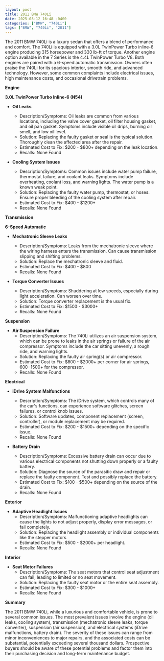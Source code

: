 ```yaml
---
layout: post
title: 2011 BMW 740Li
date: 2025-03-12 16:48 -0400
categories: ["BMW", "740Li"]
tags: ["BMW", "740Li", "2011"]
---
```

The 2011 BMW 740Li is a luxury sedan that offers a blend of performance and comfort. The 740Li is equipped with a 3.0L TwinPower Turbo inline-6 engine producing 315 horsepower and 330 lb-ft of torque. Another engine option available in the 7 Series is the 4.4L TwinPower Turbo V8. Both engines are paired with a 6-speed automatic transmission. Owners often praise the 740Li for its spacious interior, smooth ride, and advanced technology. However, some common complaints include electrical issues, high maintenance costs, and occasional drivetrain problems.

**Engine**

**3.0L TwinPower Turbo Inline-6 (N54)**

*   **Oil Leaks**
    *   Description/Symptoms: Oil leaks are common from various locations, including the valve cover gasket, oil filter housing gasket, and oil pan gasket. Symptoms include visible oil drips, burning oil smell, and low oil level.
    *   Solution: Replacing the faulty gasket or seal is the typical solution. Thoroughly clean the affected area after the repair.
    *   Estimated Cost to Fix: $200 - $800+ depending on the leak location.
    *   Recalls: None Found

*   **Cooling System Issues**
    *   Description/Symptoms: Common issues include water pump failure, thermostat failure, and coolant leaks. Symptoms include overheating, coolant loss, and warning lights. The water pump is a known weak point.
    *   Solution: Replacing the faulty water pump, thermostat, or hoses. Ensure proper bleeding of the cooling system after repair.
    *   Estimated Cost to Fix: $400 - $1200+
    *   Recalls: None Found

**Transmission**

**6-Speed Automatic**

*   **Mechatronic Sleeve Leaks**
    *   Description/Symptoms: Leaks from the mechatronic sleeve where the wiring harness enters the transmission. Can cause transmission slipping and shifting problems.
    *   Solution: Replace the mechatronic sleeve and fluid.
    *   Estimated Cost to Fix: $400 - $800
    *   Recalls: None Found

*   **Torque Converter Issues**
    *   Description/Symptoms: Shuddering at low speeds, especially during light acceleration. Can worsen over time.
    *   Solution: Torque converter replacement is the usual fix.
    *   Estimated Cost to Fix: $1500 - $3000+
    *   Recalls: None Found

**Suspension**

*   **Air Suspension Failure**
    *   Description/Symptoms: The 740Li utilizes an air suspension system, which can be prone to leaks in the air springs or failure of the air compressor. Symptoms include the car sitting unevenly, a rough ride, and warning lights.
    *   Solution: Replacing the faulty air spring(s) or air compressor.
    *   Estimated Cost to Fix: $800 - $2000+ per corner for air springs, $600-$1500+ for the compressor.
    *   Recalls: None Found

**Electrical**

*   **iDrive System Malfunctions**
    *   Description/Symptoms: The iDrive system, which controls many of the car's functions, can experience software glitches, screen failures, or control knob issues.
    *   Solution: Software updates, component replacement (screen, controller), or module replacement may be required.
    *   Estimated Cost to Fix: $200 - $1500+ depending on the specific issue.
    *   Recalls: None Found

*   **Battery Drain**
    *   Description/Symptoms: Excessive battery drain can occur due to various electrical components not shutting down properly or a faulty battery.
    *   Solution: Diagnose the source of the parasitic draw and repair or replace the faulty component. Test and possibly replace the battery.
    *   Estimated Cost to Fix: $100 - $500+ depending on the source of the drain.
    *   Recalls: None Found

**Exterior**

*   **Adaptive Headlight Issues**
    *   Description/Symptoms: Malfunctioning adaptive headlights can cause the lights to not adjust properly, display error messages, or fail completely.
    *   Solution: Replacing the headlight assembly or individual components like the stepper motors.
    *   Estimated Cost to Fix: $500 - $2000+ per headlight.
    *   Recalls: None Found

**Interior**

*   **Seat Motor Failures**
    *   Description/Symptoms: The seat motors that control seat adjustment can fail, leading to limited or no seat movement.
    *   Solution: Replacing the faulty seat motor or the entire seat assembly.
    *   Estimated Cost to Fix: $300 - $1000+
    *   Recalls: None Found

**Summary**

The 2011 BMW 740Li, while a luxurious and comfortable vehicle, is prone to several common issues. The most prevalent issues involve the engine (oil leaks, cooling system), transmission (mechatronic sleeve leaks, torque converter), suspension (air suspension), and electrical systems (iDrive malfunctions, battery drain). The severity of these issues can range from minor inconveniences to major repairs, and the associated costs can be substantial, potentially exceeding several thousand dollars. Prospective buyers should be aware of these potential problems and factor them into their purchasing decision and long-term maintenance budget.

